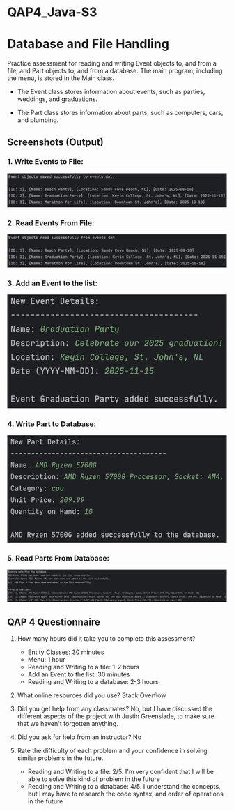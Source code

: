 # QAP4_Java-S3
# Database and File Handling

Practice assessment for reading and writing Event objects to, and from a file; and Part objects to, and from a database.
The main program, including the menu, is stored in the Main class.

- The Event class stores information about events, such as parties, weddings, and graduations.
+ The Part class stores information about parts, such as computers, cars, and plumbing.

## Screenshots (Output)
### 1. Write Events to File:
![Write Events to File](/screenshots/WriteEventsFile.png "Output of Write Events to File")
### 2. Read Events From File:
![Read Events from File](/screenshots/ReadEventsFile.png "Output of Read Events from File")
### 3. Add an Event to the list:
![Add an Event to the list](/screenshots/AddEventToList.png "Output of Add an Event to the list")
### 4. Write Part to Database:
![Write Part to Database](/screenshots/WritePartDatabase.png "Output of Write Part to Database")
### 5. Read Parts From Database:
![Read Parts from Database](/screenshots/ReadPartsDatabase.png "Output of Read Parts from Database")

## QAP 4 Questionnaire
    
1. How many hours did it take you to complete this assessment?
   - Entity Classes: 30 minutes
   * Menu: 1 hour
   * Reading and Writing to a file: 1-2 hours
   * Add an Event to the list: 30 minutes
   + Reading and Writing to a database: 2-3 hours
    
2. What online resources did you use? Stack Overflow
3. Did you get help from any classmates? No, but I have discussed the different aspects of the project with Justin Greenslade, to make sure that we haven't forgotten anything.
4. Did you ask for help from an instructor? No
5. Rate the difficulty of each problem and your confidence in solving similar problems in the future.
   - Reading and Writing to a file: 2/5. I'm very confident that I will be able to solve this kind of problem in the future
   + Reading and Writing to a database: 4/5. I understand the concepts, but I may have to research the code syntax, and order of operations in the future
